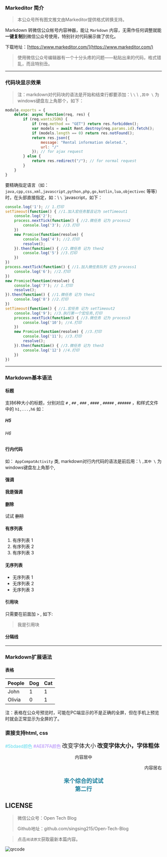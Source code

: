 ### Markeditor 简介

> 本公众号所有图文推文由Markeditor提供格式转换支持。

Markdown 转微信公众帐号内容神器，能让 `Markdown` 内容，无需作任何调整就能**一键复制**到微信公众号使用，特别针对代码展示做了优化。

下载地址：[https://www.markeditor.com/](https://www.markeditor.com/)

> 使用微信公众号编辑器有一个十分头疼的问题——粘贴出来的代码，格式错乱，而且特别丑。

***

### 代码块显示效果

> 注：markdown对代码块的语法是开始和结束行都要添加：\ `\` \ `,其中 \` 为windows键盘左上角那个，如下：

``` javascript
module.exports = {
    delete: async function(req, res) {
        if (req.wantsJSON) {
            if (req.method == "GET") return res.forbidden();
            var models = await Rent.destroy(req.params.id).fetch();
            if (models.length == 0) return res.notFound();
            return res.json({
                message: "Rental information deleted.",
                url: "/"
            }); // for ajax request
        } else {
            return res.redirect("/"); // for normal request
        }
    }
}
```

要精确指定语言（如： `java,cpp,css,xml,javascript,python,php,go,kotlin,lua,objectivec` 等等）时，在头部直接指定，如：\ `\` \`javascript，如下：

``` javascript
console.log('1'); // 1.打印
setTimeout(function() { //1.加入宏任务暂且记为 setTimeout1
    console.log('2');
    process.nextTick(function() { //2.微任务 记为 process2
        console.log('3'); //3.打印
    })
    new Promise(function(resolve) {
        console.log('4'); //2.打印
        resolve();
    }).then(function() { //2.微任务 记为 then2
        console.log('5') //3.打印
    })
})
process.nextTick(function() { //1.加入微任务队列 记为 process1
    console.log('6'); //2.打印
})
new Promise(function(resolve) {
    console.log('7'); // 1.打印
    resolve();
}).then(function() { //1.微任务 记为 then1
    console.log('8') //2.打印
})
setTimeout(function() { //1.宏任务 记为 setTimeout2
    console.log('9'); //3.执行第一个宏任务,打印
    process.nextTick(function() { //3.微任务 记为 process3
        console.log('10'); //4.打印
    })
    new Promise(function(resolve) { //3.打印
        console.log('11'); //3.打印
        resolve();
    }).then(function() { //3.微任务 记为 then3
        console.log('12') //4.打印
    })
})
```

***

### Markdown基本语法

#### 标题

支持6种大小的标题，分别对应 `#` , `##` , `###` , `####` , `#####` , `######` ，和样式文件中的 `h1,...,h6` 如：

##### H5

###### H6

#### 行内代码

如： `AppCompatActivity` 类, markdown对行内代码的语法是前后用：\ `,其中 \` 为windows键盘左上角那个, 

#### 强调

**我是强调**

#### 删除

试试 ~~删除~~

#### 有序列表

1. 有序列表 1
2. 有序列表 2
3. 有序列表 3

#### 无序列表

* 无序列表 1
* 无序列表 2
* 无序列表 3

#### 引用块

只需要在前面加 `>` , 如下:

> 我是引用块

#### 分隔线

***

### Markdown扩展语法

#### 表格

| People | Dog | Cat |
|-----|-----|------|
| John | 1   | 1 |
| Olivia | 0   | 1 |

注：表格在公众号预览时，可能在PC端显示的不是正确的全屏，但在手机上预览时就会正常显示为全屏的了。

### 直接支持html, css

<span  style="color: #5bdaed; ">#5bdaed颜色</span>
<span  style="color: #AE87FA; ">#AE87FA颜色</span>
<span  style="font-size:1.3em; ">改变字体大小</span>
<span  style="font-size:1.3em; font-weight: bold; ">改变字体大小，字体粗体</span>
<p style="text-align:center">内容居中</p>
<p style="text-align:right">内容居右</p>
<p style="text-align:center; color:#1e819e; font-size:1.3em; font-weight: bold; ">
来个综合的试试
<br/>
第二行
</p>

## LICENSE

> 微信公众号：Open Tech Blog
> 
> Github地址：github.com/singsing215/Open-Tech-Blog

> 点击`阅读原文`获取最新本篇内容。

![qrcode](https://m.qpic.cn/psc?/V537Qnpi0OXnJm2Konin077jks4ap2ow/bqQfVz5yrrGYSXMvKr.cqZs491lneOtH7kLYV2wRHulaIh6H8AG0sOgrRV5IOzhOeBPqvFlOAcjrjqxHkjHf.PFLhGbXhv2NOlTTJqCDHuw!/b&bo=WAFYAQAAAAABByA!&rf=viewer_4)
